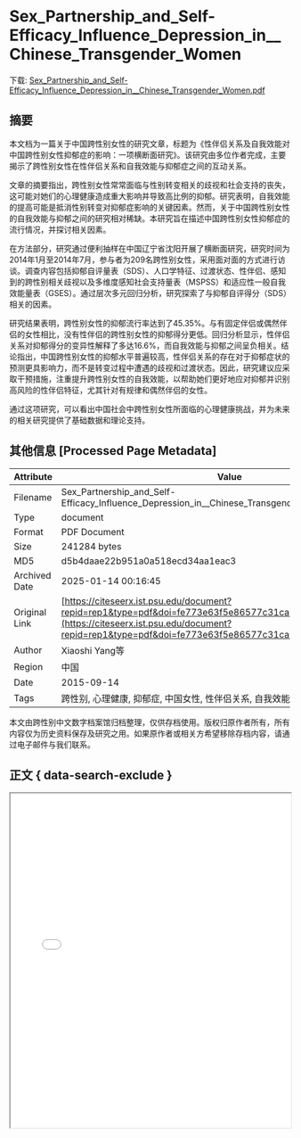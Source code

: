 # Sex_Partnership_and_Self-Efficacy_Influence_Depression_in__Chinese_Transgender_Women

<!-- tcd_download_link -->
下载: <a href="../Sex_Partnership_and_Self-Efficacy_Influence_Depression_in__Chinese_Transgender_Women.pdf" download>Sex_Partnership_and_Self-Efficacy_Influence_Depression_in__Chinese_Transgender_Women.pdf</a>
<!-- tcd_download_link_end -->

## 摘要

<!-- tcd_abstract -->
本文档为一篇关于中国跨性别女性的研究文章，标题为《性伴侣关系及自我效能对中国跨性别女性抑郁症的影响：一项横断面研究》。该研究由多位作者完成，主要揭示了跨性别女性在性伴侣关系和自我效能与抑郁症之间的互动关系。

文章的摘要指出，跨性别女性常常面临与性别转变相关的歧视和社会支持的丧失，这可能对她们的心理健康造成重大影响并导致高比例的抑郁。研究表明，自我效能的提高可能是抵消性别转变对抑郁症影响的关键因素。然而，关于中国跨性别女性的自我效能与抑郁之间的研究相对稀缺。本研究旨在描述中国跨性别女性抑郁症的流行情况，并探讨相关因素。

在方法部分，研究通过便利抽样在中国辽宁省沈阳开展了横断面研究，研究时间为2014年1月至2014年7月，参与者为209名跨性别女性，采用面对面的方式进行访谈。调查内容包括抑郁自评量表（SDS）、人口学特征、过渡状态、性伴侣、感知到的跨性别相关歧视以及多维度感知社会支持量表（MSPSS）和适应性一般自我效能量表（GSES）。通过层次多元回归分析，研究探索了与抑郁自评得分（SDS）相关的因素。 

研究结果表明，跨性别女性的抑郁流行率达到了45.35%。与有固定伴侣或偶然伴侣的女性相比，没有性伴侣的跨性别女性的抑郁得分更低。回归分析显示，性伴侣关系对抑郁得分的变异性解释了多达16.6%，而自我效能与抑郁之间呈负相关。结论指出，中国跨性别女性的抑郁水平普遍较高，性伴侣关系的存在对于抑郁症状的预测更具影响力，而不是转变过程中遭遇的歧视和过渡状态。因此，研究建议应采取干预措施，注重提升跨性别女性的自我效能，以帮助她们更好地应对抑郁并识别高风险的性伴侣特征，尤其针对有规律和偶然伴侣的女性。

通过这项研究，可以看出中国社会中跨性别女性所面临的心理健康挑战，并为未来的相关研究提供了基础数据和理论支持。

<!-- tcd_abstract_end -->

## 其他信息 [Processed Page Metadata]

| Attribute       | Value                                  |
|-----------------|----------------------------------------|
| Filename        | Sex_Partnership_and_Self-Efficacy_Influence_Depression_in__Chinese_Transgender_Women.pdf                             |
| Type            | document                                 |
| Format          | PDF Document                               |
| Size            | 241284 bytes                           |
| MD5             | d5b4daae22b951a0a518ecd34aa1eac3                                  |
| Archived Date   | 2025-01-14 00:16:45                             |
| Original Link   | [https://citeseerx.ist.psu.edu/document?repid=rep1&type=pdf&doi=fe773e63f5e86577c31cad107ef3d75e9b894581](https://citeseerx.ist.psu.edu/document?repid=rep1&type=pdf&doi=fe773e63f5e86577c31cad107ef3d75e9b894581)                         |
| Author          | Xiaoshi Yang等                               |
| Region          | 中国                               |
| Date            | 2015-09-14                                 |
| Tags            | 跨性别, 心理健康, 抑郁症, 中国女性, 性伴侣关系, 自我效能, 社会支持, 医学研究                                 |

本文由跨性别中文数字档案馆归档整理，仅供存档使用。版权归原作者所有，所有内容仅为历史资料保存及研究之用。如果原作者或相关方希望移除存档内容，请通过电子邮件与我们联系。

## 正文 { data-search-exclude }

<!-- tcd_main_text -->
<iframe src="../Sex_Partnership_and_Self-Efficacy_Influence_Depression_in__Chinese_Transgender_Women.pdf" width="100%" height="600px">
    <p>无法显示PDF，请下载查看。</p>
</iframe>
<!-- tcd_main_text_end -->

